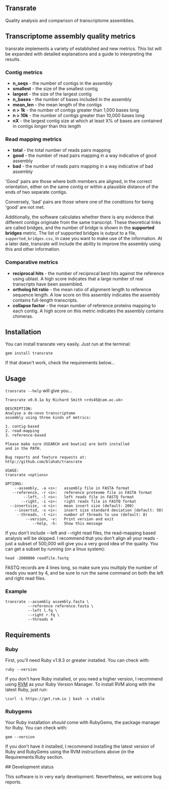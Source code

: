 Transrate
----

Quality analysis and comparison of transcriptome assemblies.

## Transcriptome assembly quality metrics

transrate implements a variety of established and new metrics. This list will be expanded with detailed explanations and a guide to interpreting the results.

### Contig metrics

* **n_seqs** - the number of contigs in the assembly
* **smallest** - the size of the smallest contig
* **largest** - the size of the largest contig
* **n_bases** - the number of bases included in the assembly
* **mean_len** - the mean length of the contigs
* **n > 1k** - the number of contigs greater than 1,000 bases long
* **n > 10k** - the number of contigs greater than 10,000 bases long
* **nX** - the largest contig size at which at least X% of bases are contained in contigs *longer* than this length

### Read mapping metrics

* **total** - the total number of reads pairs mapping
* **good** - the number of read pairs mapping in a way indicative of good assembly
* **bad** - the number of reads pairs mapping in a way indicative of bad assembly

'Good' pairs are those where both members are aligned, in the correct orientation, either on the same contig or within a plausible distance of the ends of two separate contigs.

Conversely, 'bad' pairs are those where one of the conditions for being 'good' are not met.

Additionally, the software calculates whether there is any evidence that different contigs originate from the same transcript. These theoretical links are called bridges, and the number of bridge is shown in the **supported bridges** metric. The list of supported bridges is output to a file, `supported_bridges.csv`, in case you want to make use of the information. At a later date, transrate will include the ability to improve the assembly using this and other information.

### Comparative metrics

* **reciprocal hits** - the number of reciprocal best hits against the reference using ublast. A high score indicates that a large number of real transcripts have been assembled.
* **ortholog hit ratio** - the mean ratio of alignment length to reference sequence length. A low score on this assembly indicates the assembly contains full-length transcripts.
* **collapse factor** - the mean number of reference proteins mapping to each contig. A high score on this metric indicates the assembly contains chimeras.

## Installation

You can install transrate very easily. Just run at the terminal:

`gem install transrate`

If that doesn't work, check the requirements below...

## Usage

`transrate --help` will give you...

```
Transrate v0.0.1a by Richard Smith <rds45@cam.ac.uk>

DESCRIPTION:
Analyse a de-novo transcriptome
assembly using three kinds of metrics:

1. contig-based
2. read-mapping
3. reference-based

Please make sure USEARCH and bowtie2 are both installed
and in the PATH.

Bug reports and feature requests at:
http://github.com/blahah/transrate

USAGE:
transrate <options>

OPTIONS:
    --assembly, -a <s>:   assembly file in FASTA format
   --reference, -r <s>:   reference proteome file in FASTA format
        --left, -l <s>:   left reads file in FASTQ format
       --right, -i <s>:   right reads file in FASTQ format
  --insertsize, -n <i>:   mean insert size (default: 200)
    --insertsd, -s <i>:   insert size standard deviation (default: 50)
     --threads, -t <i>:   number of threads to use (default: 8)
         --version, -v:   Print version and exit
            --help, -h:   Show this message
```

If you don't include --left and --right read files, the read-mapping based analysis will be skipped. I recommend that you don't align all your reads - just a subset of 500,000 will give you a very good idea of the quality. You can get a subset by running (on a linux system):

`head -2000000 readfile.fastq`

FASTQ records are 4 lines long, so make sure you multiply the number of reads you want by 4, and be sure to run the same command on both the left and right read files.

### Example

```
transrate --assembly assembly.fasta \
		  --reference reference.fasta \
		  --left l.fq \
		  --right r.fq \
		  --threads 4
```

## Requirements

### Ruby

First, you'll need Ruby v1.9.3 or greater installed. You can check with:

`ruby --version`

If you don't have Ruby installed, or you need a higher version, I recommend using [RVM](http://rvm.io/) as your Ruby Version Manager. To install RVM along with the latest Ruby, just run:

`\curl -L https://get.rvm.io | bash -s stable`

### Rubygems

Your Ruby installation *should* come with RubyGems, the package manager for Ruby. You can check with:

`gem --version`

If you don't have it installed, I recommend installing the latest version of Ruby and RubyGems using the RVM instructions above (in the Requirements:Ruby section.

## Development status

This software is in very early development. Nevertheless, we welcome bug reports.